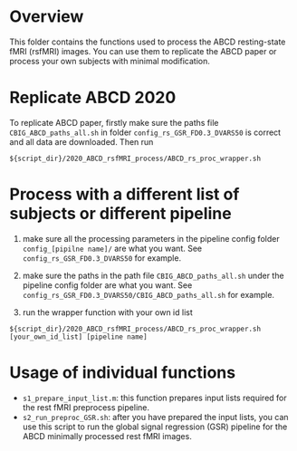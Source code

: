 # Overview
This folder contains the functions used to process the ABCD resting-state fMRI (rsfMRI) images. You can use them to replicate the ABCD paper or process your own subjects with minimal modification.

# Replicate ABCD 2020
To replicate ABCD paper, firstly make sure the paths file `CBIG_ABCD_paths_all.sh` in folder `config_rs_GSR_FD0.3_DVARS50` is correct and all data are downloaded. Then run
```
${script_dir}/2020_ABCD_rsfMRI_process/ABCD_rs_proc_wrapper.sh
```

# Process with a different list of subjects or different pipeline
1. make sure all the processing parameters in the pipeline config folder `config_[pipilne name]/` are what you want. See `config_rs_GSR_FD0.3_DVARS50` for example.
1. make sure the paths in the path file `CBIG_ABCD_paths_all.sh` under the pipeline config folder are what you want. See `config_rs_GSR_FD0.3_DVARS50/CBIG_ABCD_paths_all.sh` for example.

3. run the wrapper function with your own id list
```
${script_dir}/2020_ABCD_rsfMRI_process/ABCD_rs_proc_wrapper.sh [your_own_id_list] [pipeline name]
```

# Usage of individual functions
* `s1_prepare_input_list.m`: this function prepares input lists required for the rest fMRI preprocess pipeline.
* `s2_run_preproc_GSR.sh`: after you have prepared the input lists, you can use this script to run the global signal regression (GSR) pipeline for the ABCD minimally processed rest fMRI images.

